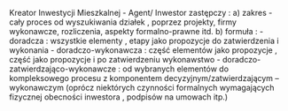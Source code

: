 
Kreator Inwestycji Mieszkalnej - Agent/ Inwestor zastępczy :
   a) zakres - cały proces od wyszukiwania działek , poprzez  projekty, firmy wykonawcze, rozliczenia, 
       aspekty formalno-prawne itd.
   b) formuła :
       -  doradcza : wszystkie elementy , etapy jako propozycje do zatwierdzenia i wykonania 
       - doradczo-wykonawcza : część elementów jako propozycje , część jako propozycje i po 
          zatwierdzeniu wykonawstwo
       - doradczo-zatwierdzająco-wykonawcze : od wybranych elementów do kompleksowego procesu z 
          komponentem decyzyjnym/zatwierdzającym – wykonawczym (oprócz niektórych czynności 
          formalnych wymagających fizycznej obecności inwestora , podpisów na umowach itp.)
